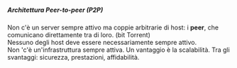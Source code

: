 ##### Architettura Peer-to-peer (P2P)

Non c'è un server sempre attivo ma coppie arbitrarie di host: i **peer**, che comunicano direttamente tra di loro. (bit Torrent)  
Nessuno degli host deve essere necessariamente sempre attivo.  
Non 'c'è un'infrastruttura sempre attiva. Un vantaggio è la scalabilità. Tra gli svantaggi: sicurezza, prestazioni, affidabilità.